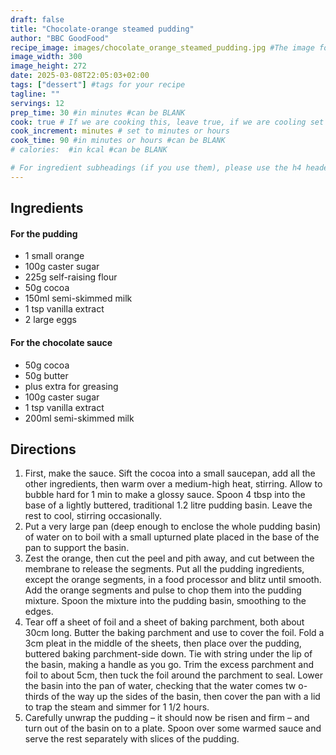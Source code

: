 ```yaml
---
draft: false
title: "Chocolate-orange steamed pudding"
author: "BBC GoodFood"
recipe_image: images/chocolate_orange_steamed_pudding.jpg #The image for your recipe
image_width: 300
image_height: 272
date: 2025-03-08T22:05:03+02:00
tags: ["dessert"] #tags for your recipe
tagline: ""
servings: 12
prep_time: 30 #in minutes #can be BLANK
cook: true # If we are cooking this, leave true, if we are cooling set to false
cook_increment: minutes # set to minutes or hours
cook_time: 90 #in minutes or hours #can be BLANK
# calories:  #in kcal #can be BLANK

# For ingredient subheadings (if you use them), please use the h4 header.  For print view I have those elements targeted
---
```



## Ingredients

#### For the pudding
- 1 small orange
- 100g caster sugar
- 225g self-raising flour
- 50g cocoa
- 150ml semi-skimmed milk
- 1 tsp vanilla extract
- 2 large eggs

#### For the chocolate sauce
- 50g cocoa
- 50g butter
- plus extra for greasing
- 100g caster sugar
- 1 tsp vanilla extract
- 200ml semi-skimmed milk

## Directions

1. First, make the sauce. Sift the cocoa into a small saucepan, add all the other ingredients, then warm over a medium-high heat, stirring. Allow to bubble hard for 1 min to make a glossy sauce. Spoon 4 tbsp into the base of a lightly buttered, traditional 1.2 litre pudding basin. Leave the rest to cool, stirring occasionally.
2. Put a very large pan (deep enough to enclose the whole pudding basin) of water on to boil with a small upturned plate placed in the base of the pan to support the basin.
3. Zest the orange, then cut the peel and pith away, and cut between the membrane to release the segments. Put all the pudding ingredients, except the orange segments, in a food processor and blitz until smooth. Add the orange segments and pulse to chop them into the pudding mixture. Spoon the mixture into the pudding basin, smoothing to the edges.
4. Tear off a sheet of foil and a sheet of baking parchment, both about 30cm long. Butter the baking parchment and use to cover the foil. Fold a 3cm pleat in the middle of the sheets, then place over the pudding, buttered baking parchment-side down. Tie with string under the lip of the basin, making a handle as you go. Trim the excess parchment and foil to about 5cm, then tuck the foil around the parchment to seal. Lower the basin into the pan of water, checking that the water comes tw o-thirds of the way up the sides of the basin, then cover the pan with a lid to trap the steam and simmer for 1 1/2 hours.
5. Carefully unwrap the pudding – it should now be risen and firm – and turn out of the basin on to a plate. Spoon over some warmed sauce and serve the rest separately with slices of the pudding.
